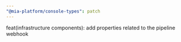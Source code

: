 ```yaml
---
"@mia-platform/console-types": patch
---
```


feat(infrastructure components): add properties related to the pipeline webhook
